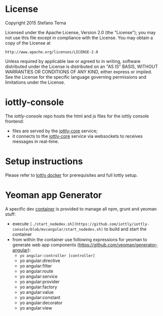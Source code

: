 # License

Copyright 2015 Stefano Terna

Licensed under the Apache License, Version 2.0 (the "License");
you may not use this file except in compliance with the License.
You may obtain a copy of the License at

    http://www.apache.org/licenses/LICENSE-2.0

Unless required by applicable law or agreed to in writing, software
distributed under the License is distributed on an "AS IS" BASIS,
WITHOUT WARRANTIES OR CONDITIONS OF ANY KIND, either express or implied.
See the License for the specific language governing permissions and
limitations under the License.

# iottly-console
The *iottly-console* repo hosts the html and js files for the iottly console frontend:
- files are served by the [iottly-core](https://github.com/iottly/iottly-core) service;
- it connects to the [iottly-core](https://github.com/iottly/iottly-core) service via websockets to receives messages in real-time.


# Setup instructions

Please refer to [Iottly docker](https://github.com/iottly/iottly-docker) for prerequisites and full Iottly setup.

# Yeoman app Generator

A specific dev [container](https://github.com/iottly/iottly-console/blob/mvcangular/Dockerfile) is provided to manage all npm, grunt and yeoman stuff:
- execute `[./start_nodedev.sh](https://github.com/iottly/iottly-console/blob/mvcangular/start_nodedev.sh)` to build and start the container
- from within the container use following expressions for yeoman to generate web app components (https://github.com/yeoman/generator-angular):
  - `yo angular:controller [controller]`
  - yo angular:directive
  - yo angular:filter
  - yo angular:route
  - yo angular:service
  - yo angular:provider
  - yo angular:factory
  - yo angular:value
  - yo angular:constant
  - yo angular:decorator
  - yo angular:view